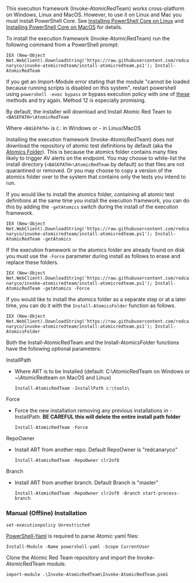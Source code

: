This execution framework (Invoke-AtomicRedTeam) works cross-platform on Windows, Linux and MacOS. However, to use it on Linux and Mac you must install PowerShell Core. See [Installing PowerShell Core on Linux](https://docs.microsoft.com/en-us/powershell/scripting/install/installing-powershell-core-on-linux?view=powershell-6) and [Installing PowerShell Core on MacOS](https://docs.microsoft.com/en-us/powershell/scripting/install/installing-powershell-core-on-macos?view=powershell-6) for details.

To install the execution framework (Invoke-AtomicRedTeam) run the following command from a PowerShell prompt:

`IEX (New-Object Net.WebClient).DownloadString('https://raw.githubusercontent.com/redcanaryco/invoke-atomicredteam/install-atomicredteam.ps1'); Install-AtomicRedTeam`

If you get an Import-Module error stating that the module "cannot be loaded because running scripts is disabled on this system", restart powershell using `powershell -exec bypass` or bypass execution policy with one of [these](https://blog.netspi.com/15-ways-to-bypass-the-powershell-execution-policy/) methods and try again. Method 12 is especially promising.

By default, the installer will download and Install Atomic Red Team to `<BASEPATH>\AtomicRedTeam`

Where `<BASEPATH>` is `C:` in Windows or `~` in Linux/MacOS

Installing the execution framework (Invoke-AtomicRedTeam) does not download the repository of atomic test definitions by default (aka the [Atomics Folder](https://github.com/redcanaryco/atomic-red-team/tree/master/atomics)). This is because the atomics folder contains many files likely to trigger AV alerts on the endpoint. You may choose to white-list the install directory (`<BASEPATH>\AtomicRedTeam` by default) so that files are not quarantined or removed. Or you may choose to copy a version of the atomics folder over to the system that contains only the tests you intend to run.

If you would like to install the atomics folder, containing all atomic test definitions at the same time you install the execution framework, you can do this by adding the `-getAtomics` switch during the install of the execution framework.

`IEX (New-Object Net.WebClient).DownloadString('https://raw.githubusercontent.com/redcanaryco/invoke-atomicredteam/install-atomicredteam.ps1'); Install-AtomicRedTeam -getAtomics`

If the execution framework or the atomics folder are already found on disk you must use the `-Force` parameter during install as follows to erase and replace these folders.

`IEX (New-Object Net.WebClient).DownloadString('https://raw.githubusercontent.com/redcanaryco/invoke-atomicredteam/install-atomicredteam.ps1'); Install-AtomicRedTeam -getAtomics -Force`

If you would like to install the atomics folder as a separate step or at a later time, you can do it with the `Install-AtomicsFolder` function as follows.

`IEX (New-Object Net.WebClient).DownloadString('https://raw.githubusercontent.com/redcanaryco/invoke-atomicredteam/install-atomicredteam.ps1'); Install-AtomicsFolder`

Both the Install-AtomicRedTeam and the Install-AtomicsFolder functions have the following optional parameters:

InstallPath
- Where ART is to be Installed (default: C:\AtomicRedTeam on Windows or ~\AtomicRedteam on MacOS and Linux)

    `Install-AtomicRedTeam -InstallPath c:\tools\`

Force
- Force the new installation removing any previous installations in -InstallPath. **BE CAREFUL this will delete the entire install path folder**

	`Install-AtomicRedTeam -Force`

RepoOwner
- Install ART from another repo. Default RepoOwner is "redcanaryco"

	`Install-AtomicRedTeam -RepoOwner clr2of8`

Branch
- Install ART from another branch. Default Branch is "master"

	`Install-AtomicRedTeam -RepoOwner clr2of8 -Branch start-process-branch`

### Manual (Offline) Installation


`set-executionpolicy Unrestricted`

[PowerShell-Yaml](https://github.com/cloudbase/powershell-yaml) is required to parse Atomic yaml files:

`Install-Module -Name powershell-yaml -Scope CurrentUser`

Clone the Atomic Red Team repository and import the Invoke-AtomicRedTeam module.

`import-module .\Invoke-AtomicRedTeam\Invoke-AtomicRedTeam.psm1`
